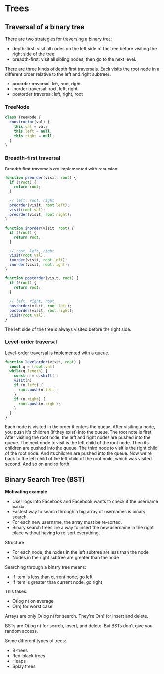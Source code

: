 # Trees

## Traversal of a binary tree

There are two strategies for traversing a binary tree:

- depth-first: visit all nodes on the left side of the tree before visiting the
  right side of the tree.
- breadth-first: visit all sibling nodes, then go to the next level.

There are three kinds of depth first traversals.
Each visits the root node in a different order relative to the left and right
subtrees.

- preorder traversal: left, root, right
- inorder traversal: root, left, right
- postorder traversal: left, right, root

### TreeNode

```javascript
class TreeNode {
  constructor(val) {
    this.val = val;
    this.left = null;
    this.right = null;
  }
}
```

### Breadth-first traversal

Breadth first traversals are implemented with recursion:

```javascript
function preorder(visit, root) {
  if (!root) {
    return root;
  }

  // left, root, right
  preorder(visit, root.left);
  visit(root.val);
  preorder(visit, root.right);
}
```

```javascript
function inorder(visit, root) {
  if (!root) {
    return root;
  }

  // root, left, right
  visit(root.val);
  inorder(visit, root.left);
  inorder(visit, root.right);
}
```

```javascript
function postorder(visit, root) {
  if (!root) {
    return root;
  }

  // left, right, root
  postorder(visit, root.left);
  postorder(visit, root.right);
  visit(root.val);
}
```

The left side of the tree is always visited before the right side.

### Level-order traversal

Level-order traversal is implemented with a queue.

```javascript
function levelorder(visit, root) {
  const q = [root.val];
  while(q.length) {
    const n = q.shift();
    visit(n);
    if (n.left) {
      root.push(n.left);
    }
    if (n.right) {
      root.push(n.right);
    }
  }
}
```

Each node is visited in the order it enters the queue.
After visiting a node, you push it's children (if they exist) into the queue.
The root note is first.
After visiting the root node, the left and right nodes are pushed into the 
queue.
The next node to visit is the left child of the root node.
Then its children are pushed into the queue.
The third node to visit is the right child of the root node. 
And its children are pushed into the queue.
Now we're back to the left child of the left child of the root node, which was
visited second.
And so on and so forth.

## Binary Search Tree (BST)

**Motivating example**

- User logs into Facebook and Facebook wants to check if the username exists.
- Fastest way to search through a big array of usernames is binary search.
- For each new username, the array must be re-sorted.
- Binary search trees are a way to insert the new username in the right place 
  without having to re-sort everything.

Structure

- For each node, the nodes in the left subtree are less than the node
- Nodes in the right subtree are greater than the node

Searching through a binary tree means:

- If item is less than current node, go left
- If item is greater than current node, go right

This takes:

- O(log n) on average
- O(n) for worst case

Arrays are only O(log n) for search. 
They're O(n) for insert and delete.

BSTs are O(log n) for search, insert, and delete.
But BSTs don't give you random access.

Some different types of trees:

- B-trees
- Red-black trees
- Heaps
- Splay trees
